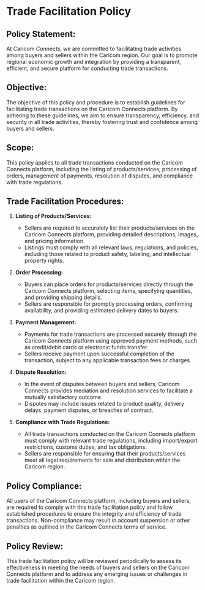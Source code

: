 # Trade Facilitation Policy

## Policy Statement:

At Caricom Connects, we are committed to facilitating trade activities among buyers and sellers within the Caricom region. Our goal is to promote regional economic growth and integration by providing a transparent, efficient, and secure platform for conducting trade transactions.

## Objective:

The objective of this policy and procedure is to establish guidelines for facilitating trade transactions on the Caricom Connects platform. By adhering to these guidelines, we aim to ensure transparency, efficiency, and security in all trade activities, thereby fostering trust and confidence among buyers and sellers.

## Scope:

This policy applies to all trade transactions conducted on the Caricom Connects platform, including the listing of products/services, processing of orders, management of payments, resolution of disputes, and compliance with trade regulations.

## Trade Facilitation Procedures:

1. **Listing of Products/Services:**

   - Sellers are required to accurately list their products/services on the Caricom Connects platform, providing detailed descriptions, images, and pricing information.
   - Listings must comply with all relevant laws, regulations, and policies, including those related to product safety, labeling, and intellectual property rights.

2. **Order Processing:**

   - Buyers can place orders for products/services directly through the Caricom Connects platform, selecting items, specifying quantities, and providing shipping details.
   - Sellers are responsible for promptly processing orders, confirming availability, and providing estimated delivery dates to buyers.

3. **Payment Management:**

   - Payments for trade transactions are processed securely through the Caricom Connects platform using approved payment methods, such as credit/debit cards or electronic funds transfer.
   - Sellers receive payment upon successful completion of the transaction, subject to any applicable transaction fees or charges.

4. **Dispute Resolution:**

   - In the event of disputes between buyers and sellers, Caricom Connects provides mediation and resolution services to facilitate a mutually satisfactory outcome.
   - Disputes may include issues related to product quality, delivery delays, payment disputes, or breaches of contract.

5. **Compliance with Trade Regulations:**
   - All trade transactions conducted on the Caricom Connects platform must comply with relevant trade regulations, including import/export restrictions, customs duties, and tax obligations.
   - Sellers are responsible for ensuring that their products/services meet all legal requirements for sale and distribution within the Caricom region.

## Policy Compliance:

All users of the Caricom Connects platform, including buyers and sellers, are required to comply with this trade facilitation policy and follow established procedures to ensure the integrity and efficiency of trade transactions. Non-compliance may result in account suspension or other penalties as outlined in the Caricom Connects terms of service.

## Policy Review:

This trade facilitation policy will be reviewed periodically to assess its effectiveness in meeting the needs of buyers and sellers on the Caricom Connects platform and to address any emerging issues or challenges in trade facilitation within the Caricom region.
